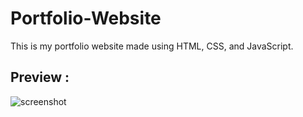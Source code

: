 # Portfolio-Website
 This is my portfolio website made using HTML, CSS, and JavaScript.

## Preview :
![screenshot](https://github.com/Awk2824/Awk2824.github.io/assets/140229813/6d03d287-f975-4923-bc6a-d35cbb5fa78f)

